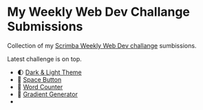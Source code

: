 # My Weekly Web Dev Challange Submissions
Collection of my [Scrimba Weekly Web Dev challange](https://github.com/lkrryba/weekly-web-dev-challenge-poll) sumbissions.

Latest challenge is on top.

- 🌓 [Dark & Light Theme](https://scrimba.com/scrim/coef54215951afaa8521be8d8)
- 🌌 [Space Button](https://scrimba.com/scrim/coe1a48689f7b166f7b7ff23d)
- 💬 [Word Counter](https://scrimba.com/scrim/co6c3400385a7cd711b7a59bd)
- 🎨 [Gradient Generator](https://scrimba.com/scrim/co1e542268b69225eaeca0783)
- 
